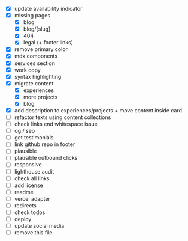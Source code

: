- [x] update availability indicator
- [x] missing pages
  - [x] blog
  - [x] blog/[slug]
  - [x] 404
  - [x] legal (+ footer links)
- [x] remove primary color
- [x] mdx components
- [x] services section
- [x] work copy
- [x] syntax highlighting
- [x] migrate content
  - [x] experiences
  - [x] more projects
  - [x] blog
- [x] add description to experiences/projects + move content inside card
- [ ] refactor texts using content collections
- [ ] check links end whitespace issue
- [ ] og / seo
- [ ] get testimonials
- [ ] link github repo in footer
- [ ] plausible
- [ ] plausible outbound clicks
- [ ] responsive
- [ ] lighthouse audit
- [ ] check all links
- [ ] add license
- [ ] readme
- [ ] vercel adapter
- [ ] redirects
- [ ] check todos
- [ ] deploy
- [ ] update social media
- [ ] remove this file